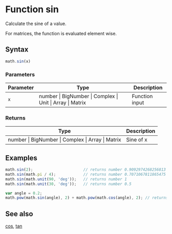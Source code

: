 # Function sin

Calculate the sine of a value.

For matrices, the function is evaluated element wise.


## Syntax

```js
math.sin(x)
```

### Parameters

Parameter | Type | Description
--------- | ---- | -----------
`x` | number &#124; BigNumber &#124; Complex &#124; Unit &#124; Array &#124; Matrix | Function input

### Returns

Type | Description
---- | -----------
number &#124; BigNumber &#124; Complex &#124; Array &#124; Matrix | Sine of x


## Examples

```js
math.sin(2);                      // returns number 0.9092974268256813
math.sin(math.pi / 4);            // returns number 0.7071067811865475
math.sin(math.unit(90, 'deg'));   // returns number 1
math.sin(math.unit(30, 'deg'));   // returns number 0.5

var angle = 0.2;
math.pow(math.sin(angle), 2) + math.pow(math.cos(angle), 2); // returns number ~1
```


## See also

[cos](cos.md),
[tan](tan.md)


<!-- Note: This file is automatically generated from source code comments. Changes made in this file will be overridden. -->
